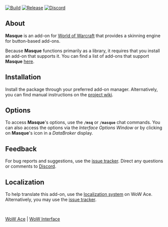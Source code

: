 [![Build][SVG-Build]][Build]
[![Release][SVG-Release]][Release]
[![Discord][SVG-Discord]][Discord]

## About

**Masque** is an add-on for [World of Warcraft] that provides a skinning engine for button-based add-ons.

Because **Masque** functions primarily as a library, it requires that you install an add-on that supports it. You can find a list of add-ons that support **Masque** [here][Wiki].

## Installation

Install the package through your preferred add-on manager. Alternatively, you can find manual instructions on the [project wiki][Wiki].

## Options

To access **Masque**'s options, use the **`/msq`** or **`/masque`** chat commands. You can also access the options via the _Interface Options Window_ or by clicking on **Masque**'s icon in a _DataBroker_ display.

## Feedback

For bug reports and suggestions, use the [issue tracker]. Direct any questions or comments to [Discord].

## Localization

To help translate this add-on, use the [localization system] on WoW Ace. Alternatively, you may use the [issue tracker].

<br />

[WoW Ace] | [WoW Interface]

[Links]: #

[Build]: https://github.com/SFX-WoW/Masque/actions?query=workflow%3ARelease (Build Status)
[Release]: https://github.com/SFX-WoW/Masque/releases (Latest Release)
[Discord]: https://discord.gg/DDVqkd6 (Discord)

[World of Warcraft]: https://worldofwarcraft.com (World of Warcraft)

[Issue Tracker]: https://github.com/SFX-WoW/Masque/issues (Report an Issue)
[Localization System]: https://www.wowace.com/projects/masque/localization (Translate on WoW Ace)
[Wiki]: https://github.com/SFX-WoW/Masque/wiki (Masque Wiki)

[GitHub]: https://github.com/SFX-WoW/Masque (Download from GitHub)
[WoW Ace]: https://www.wowace.com/projects/masque (Download from WoW Ace)
[WoW Interface]: https://www.wowinterface.com/downloads/info12097 (Download from WoW Interface)

[Images]: #

[SVG-Build]: https://img.shields.io/github/workflow/status/SFX-WoW/Masque/Release?label=Build&logo=github&logoColor=fff&style=flat-square
[SVG-Release]: https://img.shields.io/github/v/release/SFX-WoW/Masque?logo=github&logoColor=fff&label=Release&style=flat-square
[SVG-Discord]: https://img.shields.io/badge/Discord-StormFX-7289da?logo=discord&logoColor=fff&style=flat-square
